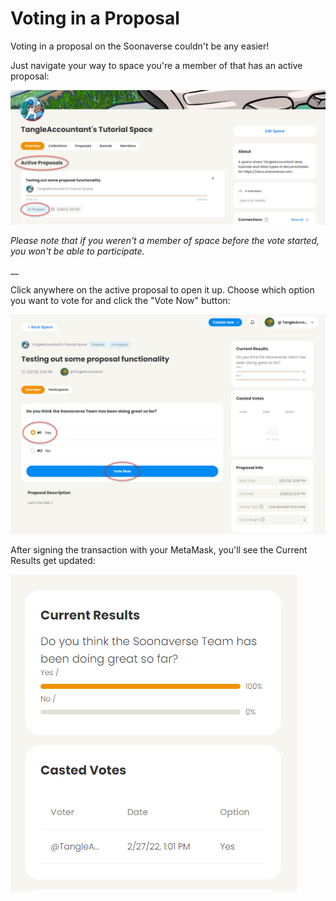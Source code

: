 # Voting in a Proposal

Voting in a proposal on the Soonaverse couldn't be any easier!

Just navigate your way to space you're a member of that has an active proposal:

![](<../.gitbook/assets/image (13).png>)

_Please note that if you weren't a member of space before the vote started, you won't be able to participate._

__

Click anywhere on the active proposal to open it up. Choose which option you want to vote for and click the "Vote Now" button:

![](<../.gitbook/assets/image (19) (1) (1) (1).png>)

After signing the transaction with your MetaMask, you'll see the Current Results get updated:

![](<../.gitbook/assets/image (6) (1).png>)

